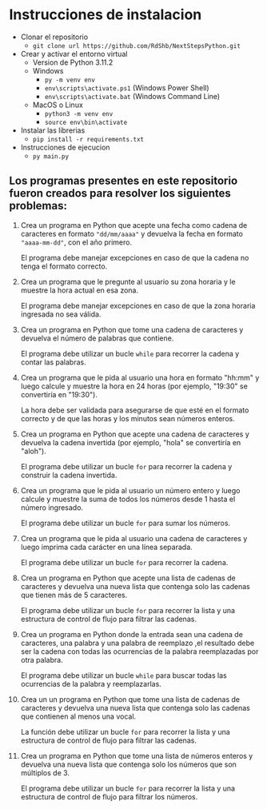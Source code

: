 # Instrucciones de instalacion

- Clonar el repositorio
  - `git clone url https://github.com/RdShb/NextStepsPython.git`
- Crear y activar el entorno virtual
  - Version de Python 3.11.2
  - Windows
    - `py -m venv env`
    - `env\scripts\activate.ps1` (Windows Power Shell)
    - `env\scripts\activate.bat` (Windows Command Line)
  - MacOS o Linux
    - `python3 -m venv env`
    - `source env\bin\activate`
- Instalar las librerias
  - `pip install -r requirements.txt`
- Instrucciones de ejecucion
  - `py main.py`

## Los programas presentes en este repositorio fueron creados para resolver los siguientes problemas:

1. Crea un programa en Python que acepte una fecha como cadena de caracteres en formato `"dd/mm/aaaa"` y devuelva la fecha en formato `"aaaa-mm-dd"`, con el año primero. 

   El programa debe manejar excepciones en caso de que la cadena no tenga el formato correcto.

2. Crea un programa que le pregunte al usuario su zona horaria y le muestre la hora actual en esa zona. 

   El programa debe manejar excepciones en caso de que la zona horaria ingresada no sea válida.

3. Crea un programa en Python que tome una cadena de caracteres y devuelva el número de palabras que contiene. 

   El programa debe utilizar un bucle `while` para recorrer la cadena y contar las palabras.

4. Crea un programa que le pida al usuario una hora en formato "hh:mm" y luego calcule y muestre la hora en 24 horas (por ejemplo, "19:30" se convertiría en "19:30"). 

   La hora debe ser validada para asegurarse de que esté en el formato correcto y de que las horas y los minutos sean números enteros.

5. Crea un programa en Python que acepte una cadena de caracteres y devuelva la cadena invertida (por ejemplo, "hola" se convertiría en "aloh"). 

   El programa debe utilizar un bucle `for` para recorrer la cadena y construir la cadena invertida.

6. Crea un programa que le pida al usuario un número entero y luego calcule y muestre la suma de todos los números desde 1 hasta el número ingresado.

   El programa debe utilizar un bucle `for` para sumar los números.

7. Crea un programa que le pida al usuario una cadena de caracteres y luego imprima cada carácter en una línea separada. 

   El programa debe utilizar un bucle `for` para recorrer la cadena.

8. Crea un programa en Python que acepte una lista de cadenas de caracteres y devuelva una nueva lista que contenga solo las cadenas que tienen más de 5 caracteres. 

   El programa debe utilizar un bucle `for` para recorrer la lista y una estructura de control de flujo para filtrar las cadenas.

9. Crea un programa en Python donde la entrada sean una cadena de caracteres, una palabra y una palabra de reemplazo ,el resultado debe ser la cadena con todas las ocurrencias de la palabra reemplazadas por otra palabra.

   El programa debe utilizar un bucle `while` para buscar todas las ocurrencias de la palabra y reemplazarlas.

10. Crea un un programa en Python que tome una lista de cadenas de caracteres y devuelva una nueva lista que contenga solo las cadenas que contienen al menos una vocal.

    La función debe utilizar un bucle `for` para recorrer la lista y una estructura de control de flujo para filtrar las cadenas.

11. Crea un programa en Python que tome una lista de números enteros y devuelva una nueva lista que contenga solo los números que son múltiplos de 3. 

    El programa debe utilizar un bucle `for` para recorrer la lista y una estructura de control de flujo para filtrar los números.  
